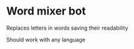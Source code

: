 # Word mixer bot

Replaces letters in words saving their readability

Should work with any language
